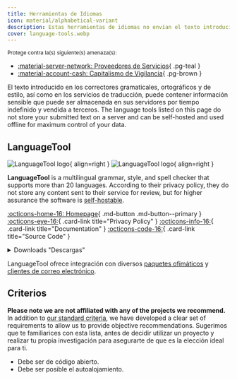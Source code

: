 ```yaml
---
title: Herramientas de Idiomas
icon: material/alphabetical-variant
description: Estas herramientas de idiomas no envían el texto introducido a un servidor y pueden utilizarse sin conexión y de forma autoalojada.
cover: language-tools.webp
---
```


<small>Protege contra la(s) siguiente(s) amenaza(s):</small>

- [:material-server-network: Proveedores de Servicios](basics/common-threats.md#privacy-from-service-providers){ .pg-teal }
- [:material-account-cash: Capitalismo de Vigilancia](basics/common-threats.md#surveillance-as-a-business-model){ .pg-brown }

El texto introducido en los correctores gramaticales, ortográficos y de estilo, así como en los servicios de traducción, puede contener información sensible que puede ser almacenada en sus servidores por tiempo indefinido y vendida a terceros. The language tools listed on this page do not store your submitted text on a server and can be self-hosted and used offline for maximum control of your data.

## LanguageTool

<div class="admonition recommendation" markdown>

![LanguageTool logo](assets/img/language-tools/languagetool.svg#only-light){ align=right }
![LanguageTool logo](assets/img/language-tools/languagetool-dark.svg#only-dark){ align=right }

**LanguageTool** is a multilingual grammar, style, and spell checker that supports more than 20 languages. According to their privacy policy, they do not store any content sent to their service for review, but for higher assurance the software is [self-hostable](https://dev.languagetool.org/http-server).

[:octicons-home-16: Homepage](https://languagetool.org){ .md-button .md-button--primary }
[:octicons-eye-16:](https://languagetool.org/legal/privacy){ .card-link title="Privacy Policy" }
[:octicons-info-16:](https://languagetooler.freshdesk.com/en/support/solutions){ .card-link title="Documentation" }
[:octicons-code-16:](https://github.com/languagetool-org){ .card-link title="Source Code" }

<details class="downloads" markdown>
<summary>Downloads "Descargas"</summary>

- [:simple-appstore: App Store](https://apps.apple.com/app/id1534275760)
- [:fontawesome-brands-windows: Windows](https://languagetool.org/windows-desktop)
- [:simple-apple: macOS](https://languagetool.org/mac-desktop)
- [:simple-firefoxbrowser: Firefox](https://addons.mozilla.org/firefox/addon/languagetool)
- [:simple-googlechrome: Chrome](https://chrome.google.com/webstore/detail/oldceeleldhonbafppcapldpdifcinji)
- [:fontawesome-brands-edge: Edge](https://microsoftedge.microsoft.com/addons/detail/hfjadhjooeceemgojogkhlppanjkbobc)
- [:simple-safari: Safari](https://apps.apple.com/app/id1534275760)

</details>

</div>

LanguageTool ofrece integración con diversos [paquetes ofimáticos](https://languagetool.org/services#text_editors) y [clientes de correo electrónico](https://languagetool.org/services#mail_clients).

## Criterios

**Please note we are not affiliated with any of the projects we recommend.** In addition to [our standard criteria](about/criteria.md), we have developed a clear set of requirements to allow us to provide objective recommendations. Sugerimos que te familiarices con esta lista, antes de decidir utilizar un proyecto y realizar tu propia investigación para asegurarte de que es la elección ideal para ti.

- Debe ser de código abierto.
- Debe ser posible el autoalojamiento.
